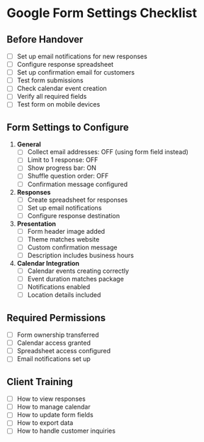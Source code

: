 # Google Form Settings Checklist

## Before Handover
- [ ] Set up email notifications for new responses
- [ ] Configure response spreadsheet
- [ ] Set up confirmation email for customers
- [ ] Test form submissions
- [ ] Check calendar event creation
- [ ] Verify all required fields
- [ ] Test form on mobile devices

## Form Settings to Configure
1. **General**
   - [ ] Collect email addresses: OFF (using form field instead)
   - [ ] Limit to 1 response: OFF
   - [ ] Show progress bar: ON
   - [ ] Shuffle question order: OFF
   - [ ] Confirmation message configured

2. **Responses**
   - [ ] Create spreadsheet for responses
   - [ ] Set up email notifications
   - [ ] Configure response destination

3. **Presentation**
   - [ ] Form header image added
   - [ ] Theme matches website
   - [ ] Custom confirmation message
   - [ ] Description includes business hours

4. **Calendar Integration**
   - [ ] Calendar events creating correctly
   - [ ] Event duration matches package
   - [ ] Notifications enabled
   - [ ] Location details included

## Required Permissions
- [ ] Form ownership transferred
- [ ] Calendar access granted
- [ ] Spreadsheet access configured
- [ ] Email notifications set up

## Client Training
- [ ] How to view responses
- [ ] How to manage calendar
- [ ] How to update form fields
- [ ] How to export data
- [ ] How to handle customer inquiries 